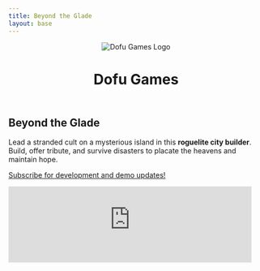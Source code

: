 ```yaml
---
title: Beyond the Glade
layout: base
---
```

<header class="site-header">
  <img src="{{ '/logo.png' | url }}" alt="Dofu Games Logo" class="logo">
  <h1>Dofu Games</h1>
</header>

<div class="game-section">
  <div class="game-content">
    <h2>Beyond the Glade</h2>
    <p>Lead a stranded cult on a mysterious island in this <strong>roguelite city builder</strong>. Build, offer tribute, and survive disasters to placate the heavens and maintain hope.</p>
    <div class="subscribe-wrapper">
      <p class="subscribe-text"><a href="https://dofugames.substack.com/embed">Subscribe for development and demo updates!</a></p>
      <div class="substack-iframe-container">
        <iframe src="https://dofugames.substack.com/embed" width="480" height="150" frameborder="0" scrolling="no"></iframe>
      </div>
    </div>
  </div>
</div>

<!-- <div class="posts-section"> -->
<!--   <div class="posts-grid"> -->
<!--     {%- for post in collections.posts reversed %} -->
<!--     <a href="{{ post.url }}" class="post-card-link"> -->
<!--       <article class="post-card"> -->
<!--         <h3>{{ post.data.title }}</h3> -->
<!--       </article> -->
<!--     </a> -->
<!--     {%- endfor %} -->
<!--   </div> -->
<!-- </div> -->
